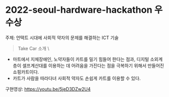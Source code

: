 ﻿# 2022-seoul-hardware-hackathon 우수상
주제: 언택트 시대에 사회적 약자의 문제를 해결하는 ICT 기술

> Take Car 소개 \
 + 마트에서 지체장애인, 노약자들이 카트를 밀기 힘들어 한다는 점과, 디지털 소외계층이 셀프계산대를 이용하는 데 어려움을 가진다는 점을 극복하기 위해서 만들어진 쇼핑카트이다.
 + 카트가 사람을 따라다녀 사회적 약자도 손쉽게 카트를 이용할 수 있다. 
 


구현영상: https://youtu.be/5jeD3DZw2U4

